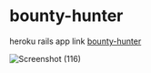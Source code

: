 # bounty-hunter
heroku rails app link [bounty-hunter](https://bounty-hunter-470a35df8994.herokuapp.com/new)

![Screenshot (116)](https://github.com/user-attachments/assets/6793fa76-7d05-4bd0-a510-508eb4b8bb93)
